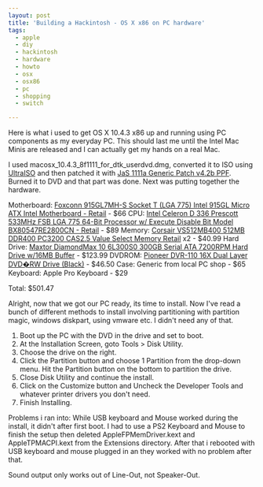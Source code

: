 ```yaml
---
layout: post
title: 'Building a Hackintosh - OS X x86 on PC hardware'
tags:
  - apple
  - diy
  - hackintosh
  - hardware
  - howto
  - osx
  - osx86
  - pc
  - shopping
  - switch

---
```


Here is what i used to get OS X 10.4.3 x86 up and running using PC components as my everyday PC. This should last me until the Intel Mac Minis are released and I can actually get my hands on a real Mac.

I used macosx_10.4.3_8f1111_for_dtk_userdvd.dmg, converted it to ISO using <a href="http://www.ezbsystems.com/ultraiso/">UltraISO</a> and then patched it with <a href="http://rapidshare.de/files/10120119/1111a.Generic.Patch.v4.2b.zip.html">JaS 1111a Generic Patch v4.2b PPF</a>. Burned it to DVD and that part was done. Next was putting together the hardware.

Motherboard: <a href="http://www.newegg.com/Product/Product.asp?Item=N82E16813186083">Foxconn 915GL7MH-S Socket T (LGA 775) Intel 915GL Micro ATX Intel Motherboard - Retail</a> - $66
CPU: <a href="http://www.newegg.com/Product/Product.asp?Item=N82E16819112205">Intel Celeron D 336 Prescott 533MHz FSB LGA 775 64-Bit Processor w/ Execute Disable Bit Model BX80547RE2800CN - Retail</a> - $89
Memory: <a href="https://www.zipzoomfly.com/jsp/ProductDetail.jsp?ProductCode=80098-6">Corsair VS512MB400 512MB DDR400 PC3200 CAS2.5 Value Select Memory Retail</a> x2 - $40.99
Hard Drive: <a href="https://www.zipzoomfly.com/jsp/ProductDetail.jsp?ProductCode=100719-4">Maxtor DiamondMax 10 6L300S0 300GB Serial ATA 7200RPM Hard Drive w/16MB Buffer</a> - $123.99
DVDROM: <a href="https://www.zipzoomfly.com/jsp/ProductDetail.jsp?ProductCode=171025">Pioneer DVR-110 16X Dual Layer DVD�RW Drive (Black)</a> - $46.50
Case: Generic from local PC shop - $65
Keyboard: Apple Pro Keyboard - $29

Total: $501.47

Alright, now that we got our PC ready, its time to install. Now I've read a bunch of different methods to install involving partitioning with partition magic, windows diskpart, using vmware etc. I didn't need any of that.

1) Boot up the PC with the DVD in the drive and set to boot.
2) At the Installation Screen, goto Tools &gt; Disk Utility.
3) Choose the drive on the right.
4) Click the Partition button and choose 1 Partition from the drop-down menu. Hit the Partition button on the bottom to partition the drive.
5) Close Disk Utility and continue the install.
5) Click on the Customize button and Uncheck the Developer Tools and whatever printer drivers you don't need.
6) Finish Installing.

Problems i ran into:
While USB keyboard and Mouse worked during the install, it didn't after first boot. I had to use a PS2 Keyboard and Mouse to finish the setup then deleted AppleFPMemDriver.kext and AppleTPMACPI.kext from the Extensions directory. After that i rebooted with USB keyboard and mouse plugged in an they worked with no problem after that.

Sound output only works out of Line-Out, not Speaker-Out.
<!-- technorati tags start -->
<!-- technorati tags end -->
